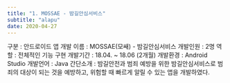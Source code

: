 ```yaml
---
title: "1. MOSSAE - 밤길안심서비스"
subtitle: "alapu"
date: 2020-04-27
---
```


구분 : 안드로이드 앱 개발
이름 : MOSSAE(모쌔) - 밤길안심서비스
개발인원 : 2명
역할 : 전체적인 기능 구현
개발기간 : 18.04. ~ 18.06 (2개월)
개발환경 : Android Studio
개발언어 : Java
간단소개 : 밤길안전과 범죄 예방을 위한 밤길안심서비스로 범죄의 대상이 되는 것을 예방하고, 위험할 때 빠르게 알릴 수 있는 앱을 개발하였다.
